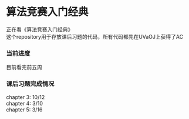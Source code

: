 # 算法竞赛入门经典
正在看《算法竞赛入门经典》</br>
这个repository用于存放课后习题的代码，所有代码都先在UVaOJ上获得了AC

### 当前进度
目前看完前五周

### 课后习题完成情况
chapter 3: 10/12 </br>
chapter 4: 3/10 </br>
chapter 5: 3/16
